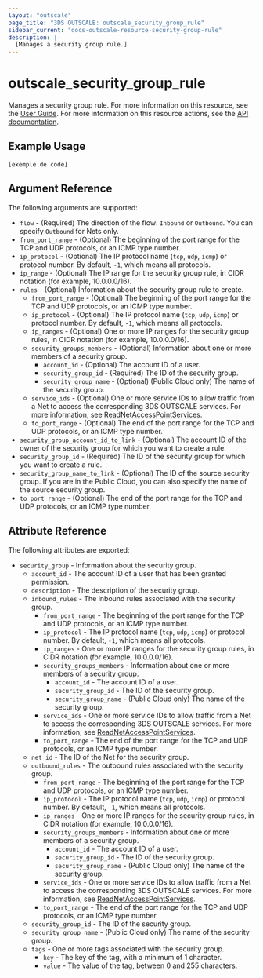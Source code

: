 ```yaml
---
layout: "outscale"
page_title: "3DS OUTSCALE: outscale_security_group_rule"
sidebar_current: "docs-outscale-resource-security-group-rule"
description: |-
  [Manages a security group rule.]
---
```


# outscale_security_group_rule

Manages a security group rule.
For more information on this resource, see the [User Guide](https://wiki.outscale.net/display/EN/About+Security+Group+Rules).
For more information on this resource actions, see the [API documentation](https://docs-beta.outscale.com/#3ds-outscale-api-securitygrouprule).

## Example Usage

```hcl
[exemple de code]
```

## Argument Reference

The following arguments are supported:

* `flow` - (Required) The direction of the flow: `Inbound` or `Outbound`. You can specify `Outbound` for Nets only.
* `from_port_range` - (Optional) The beginning of the port range for the TCP and UDP protocols, or an ICMP type number.
* `ip_protocol` - (Optional) The IP protocol name (`tcp`, `udp`, `icmp`) or protocol number. By default, `-1`, which means all protocols.
* `ip_range` - (Optional) The IP range for the security group rule, in CIDR notation (for example, 10.0.0.0/16).
* `rules` - (Optional) Information about the security group rule to create.
  * `from_port_range` - (Optional) The beginning of the port range for the TCP and UDP protocols, or an ICMP type number.
  * `ip_protocol` - (Optional) The IP protocol name (`tcp`, `udp`, `icmp`) or protocol number. By default, `-1`, which means all protocols.
  * `ip_ranges` - (Optional) One or more IP ranges for the security group rules, in CIDR notation (for example, 10.0.0.0/16).
  * `security_groups_members` - (Optional) Information about one or more members of a security group.
    * `account_id` - (Optional) The account ID of a user.
    * `security_group_id` - (Required) The ID of the security group.
    * `security_group_name` - (Optional) (Public Cloud only) The name of the security group.
  * `service_ids` - (Optional) One or more service IDs to allow traffic from a Net to access the corresponding 3DS OUTSCALE services. For more information, see [ReadNetAccessPointServices](https://docs-beta.outscale.com/#readnetaccesspointservices).
  * `to_port_range` - (Optional) The end of the port range for the TCP and UDP protocols, or an ICMP type number.
* `security_group_account_id_to_link` - (Optional) The account ID of the owner of the security group for which you want to create a rule.
* `security_group_id` - (Required) The ID of the security group for which you want to create a rule.
* `security_group_name_to_link` - (Optional) The ID of the source security group. If you are in the Public Cloud, you can also specify the name of the source security group.
* `to_port_range` - (Optional) The end of the port range for the TCP and UDP protocols, or an ICMP type number.

## Attribute Reference

The following attributes are exported:

* `security_group` - Information about the security group.
  * `account_id` - The account ID of a user that has been granted permission.
  * `description` - The description of the security group.
  * `inbound_rules` - The inbound rules associated with the security group.
    * `from_port_range` - The beginning of the port range for the TCP and UDP protocols, or an ICMP type number.
    * `ip_protocol` - The IP protocol name (`tcp`, `udp`, `icmp`) or protocol number. By default, `-1`, which means all protocols.
    * `ip_ranges` - One or more IP ranges for the security group rules, in CIDR notation (for example, 10.0.0.0/16).
    * `security_groups_members` - Information about one or more members of a security group.
      * `account_id` - The account ID of a user.
      * `security_group_id` - The ID of the security group.
      * `security_group_name` - (Public Cloud only) The name of the security group.
    * `service_ids` - One or more service IDs to allow traffic from a Net to access the corresponding 3DS OUTSCALE services. For more information, see [ReadNetAccessPointServices](https://docs-beta.outscale.com/#readnetaccesspointservices).
    * `to_port_range` - The end of the port range for the TCP and UDP protocols, or an ICMP type number.
  * `net_id` - The ID of the Net for the security group.
  * `outbound_rules` - The outbound rules associated with the security group.
    * `from_port_range` - The beginning of the port range for the TCP and UDP protocols, or an ICMP type number.
    * `ip_protocol` - The IP protocol name (`tcp`, `udp`, `icmp`) or protocol number. By default, `-1`, which means all protocols.
    * `ip_ranges` - One or more IP ranges for the security group rules, in CIDR notation (for example, 10.0.0.0/16).
    * `security_groups_members` - Information about one or more members of a security group.
      * `account_id` - The account ID of a user.
      * `security_group_id` - The ID of the security group.
      * `security_group_name` - (Public Cloud only) The name of the security group.
    * `service_ids` - One or more service IDs to allow traffic from a Net to access the corresponding 3DS OUTSCALE services. For more information, see [ReadNetAccessPointServices](https://docs-beta.outscale.com/#readnetaccesspointservices).
    * `to_port_range` - The end of the port range for the TCP and UDP protocols, or an ICMP type number.
  * `security_group_id` - The ID of the security group.
  * `security_group_name` - (Public Cloud only) The name of the security group.
  * `tags` - One or more tags associated with the security group.
    * `key` - The key of the tag, with a minimum of 1 character.
    * `value` - The value of the tag, between 0 and 255 characters.
